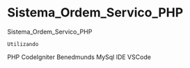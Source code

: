 # Sistema_Ordem_Servico_PHP
 Sistema_Ordem_Servico_PHP
	
	Utilizando 
PHP
CodeIgniter
Benedmunds
MySql
IDE VSCode
